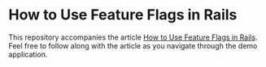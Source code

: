 # How to Use Feature Flags in Rails

This repository accompanies the article [How to Use Feature Flags in Rails](). Feel free to follow along with the article as you navigate through the demo application. 
